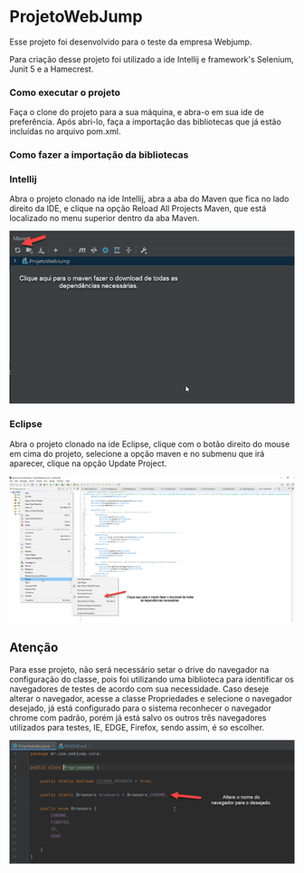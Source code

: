 # ProjetoWebJump
Esse projeto foi desenvolvido para o teste da empresa Webjump.

Para criação desse projeto foi utilizado a ide Intellij e framework's Selenium, Junit 5 e a Hamecrest.


<h3>Como executar o projeto</h3>

Faça o clone do projeto para a sua máquina, e abra-o em sua ide de preferência. Após abri-lo, faça a importação das bibliotecas que já estão incluídas no arquivo pom.xml.

<h3>Como fazer a importação da bibliotecas<h3>

<h3>Intellij</h3>
Abra o projeto clonado na ide Intellij, abra a aba do Maven que fica no lado direito da IDE, e clique na opção Reload All Projects Maven, que está localizado no menu superior dentro da aba Maven.

![img.png](img.png "Clique aqui para ver em imagem.")

<h3>Eclipse</h3>
Abra o projeto clonado na ide Eclipse, clique com o botão direito do mouse em cima do projeto, selecione a opção maven e no submenu que irá aparecer, clique na opção 
Update Project.

![img_1.png](img_1.png "Clique aqui para ver em imagem.")

<h2>Atenção</h2>

Para esse projeto, não será necessário setar o drive do navegador na configuração do classe, pois foi utilizando uma biblioteca para identificar os navegadores de testes
de acordo com sua necessidade. Caso deseje alterar o navegador, acesse a classe Propriedades e selecione o navegador desejado, já está configurado para o sistema reconhecer o navegador 
chrome com padrão, porém já está salvo os outros três navegadores utilizados para testes, IE, EDGE, Firefox, sendo assim, é so escolher.

![img_2.png](img_2.png "Clique aqui para ver em imagem.")



